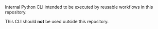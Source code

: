 Internal Python CLI intended to be executed by reusable workflows in this repository.

This CLI should **not** be used outside this repository.
